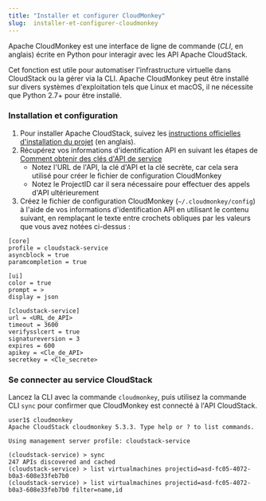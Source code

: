 ```yaml
---
title: "Installer et configurer CloudMonkey"
slug:  installer-et-configurer-cloudmonkey
---
```



Apache CloudMonkey est une interface de ligne de commande (*CLI*, en anglais) écrite en Python pour interagir avec les API Apache CloudStack.

Cet fonction est utile pour automatiser l'infrastructure virtuelle dans CloudStack ou la gérer via la CLI. Apache CloudMonkey peut être installé sur divers systèmes d'exploitation tels que Linux et macOS, il ne nécessite que Python 2.7+ pour être installé.

### Installation et configuration

1. Pour installer Apache CloudStack, suivez les [instructions officielles d'installation du projet](https://cwiki.apache.org/confluence/display/CLOUDSTACK/CloudStack+cloudmonkey+CLI) (en anglais).
1. Récupérez vos informations d'identification API en suivant les étapes de [Comment obtenir des clés d'API de service](../how-to/how-to-obtain-service-api-keys.md)
   - Notez l'URL de l'API, la clé d'API et la clé secrète, car cela sera utilisé pour créer le fichier de configuration CloudMonkey
   - Notez le ProjectID car il sera nécessaire pour effectuer des appels d'API ultérieurement
1. Créez le fichier de configuration CloudMonkey (`~/.cloudmonkey/config`) à l'aide de vos informations d'identification API en utilisant le contenu suivant, en remplaçant le texte entre crochets obliques par les valeurs que vous avez notées ci-dessus :

```
[core]
profile = cloudstack-service
asyncblock = true
paramcompletion = true

[ui]
color = true
prompt = >
display = json

[cloudstack-service]
url = <URL_de_API>
timeout = 3600
verifysslcert = true
signatureversion = 3
expires = 600
apikey = <Cle_de_API>
secretkey = <Cle_secrete>

```

### Se connecter au service CloudStack

Lancez la CLI avec la commande `cloudmonkey`, puis utilisez la commande CLI `sync` pour confirmer que CloudMonkey est connecté à l'API CloudStack.

```
user1$ cloudmonkey
Apache CloudStack cloudmonkey 5.3.3. Type help or ? to list commands.

Using management server profile: cloudstack-service

(cloudstack-service) > sync
247 APIs discovered and cached
(cloudstack-service) > list virtualmachines projectid=asd-fc05-4072-b0a3-608e33feb7b0
(cloudstack-service) > list virtualmachines projectid=asd-fc05-4072-b0a3-608e33feb7b0 filter=name,id
```


<!-- To connect to compute-on.cloud.ca API, use the CLI command `set profile compute-on` followed by `sync`. -->
